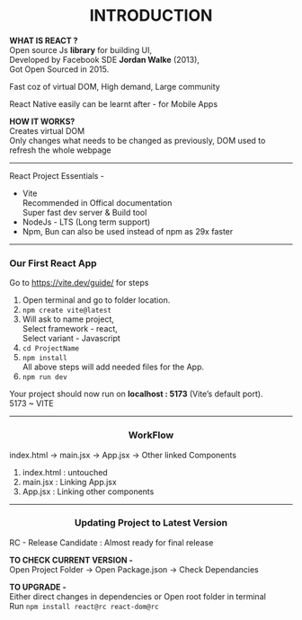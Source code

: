 # <CENTER>INTRODUCTION

**WHAT IS REACT ?**  
Open source Js **library** for building UI,  
Developed by Facebook SDE **Jordan Walke** (2013),  
Got Open Sourced in 2015.   

Fast coz of virtual DOM, High demand, Large community

React Native easily can be learnt after - for Mobile Apps

**HOW IT WORKS?**  
Creates virtual DOM  
Only changes what needs to be changed as previously, DOM used to refresh the whole webpage
  
---
React Project Essentials -
- Vite  
Recommended in Offical documentation  
Super fast dev server & Build tool
- NodeJs - LTS (Long term support)
- Npm, Bun can also be used instead of npm as 29x faster

---
### Our First React App

   Go to https://vite.dev/guide/ for steps
1. Open terminal and go to folder location.
2. `npm create vite@latest`
3. Will ask to name project,  
Select framework - react,  
Select variant - Javascript
4. `cd ProjectName` 
5. `npm install`  
All above steps will add needed files for the App.
6. `npm run dev`

Your project should now run on **localhost : 5173** (Vite’s default port).  
5173 ~ VITE

---


### <center> WorkFlow
index.html -> main.jsx -> App.jsx -> Other linked Components
1. index.html : untouched
2. main.jsx : Linking App.jsx
3. App.jsx : Linking other components


---
### <CENTER>Updating Project to Latest Version
RC - Release Candidate : Almost ready for final release  

**TO CHECK CURRENT VERSION -**  
Open Project Folder -> Open Package.json -> Check Dependancies

**TO UPGRADE -**  
Either direct changes in dependencies or
Open root folder in terminal  
Run `npm install react@rc react-dom@rc` 